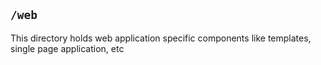 ## `/web`

This directory holds web application specific components like templates, single page application, etc